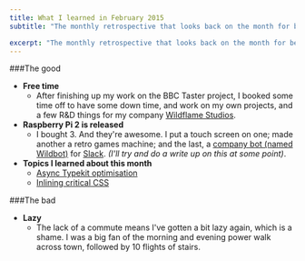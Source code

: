 ```yaml
---
title: What I learned in February 2015
subtitle: "The monthly retrospective that looks back on the month for better or for worse."

excerpt: "The monthly retrospective that looks back on the month for better or for worse."
---
```



###The good
- **Free time**
  - After finishing up my work on the BBC Taster project, I booked some time off to have some down time, and work on my own projects, and a few R&D things for my company [Wildflame Studios](http://wildflame.co.uk).
- **Raspberry Pi 2 is released**
  - I bought 3. And they're awesome. I put a touch screen on one; made another a retro games machine; and the last, a [company bot (named Wildbot)](https://hubot.github.com/) for [Slack](http://slack.com). *(I'll try and do a write up on this at some point)*.
- **Topics I learned about this month**
  - [Async Typekit optimisation](/2015/02/Optimising-Typekit-for-mobile-devices/)
  - [Inlining critical CSS](https://github.com/addyosmani/critical)


###The bad
- **Lazy**
  - The lack of a commute means I've gotten a bit lazy again, which is a shame. I was a big fan of the morning and evening power walk across town, followed by 10 flights of stairs.
